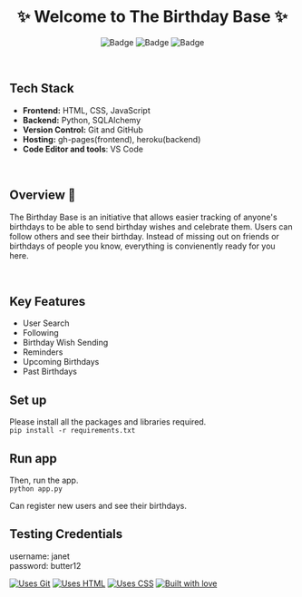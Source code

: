 <h1 align="center">
            ✨ Welcome to The Birthday Base ✨
</h1>

<div align="center">

![Badge](https://img.shields.io/badge/Tech_Stack-flask-yellow) ![Badge](https://img.shields.io/badge/Type-OpenSource-orange) ![Badge](https://img.shields.io/badge/For-Students-red) 

</div>

<br />

## Tech Stack

- **Frontend:** HTML, CSS, JavaScript
- **Backend:** Python, SQLAlchemy
- **Version Control:** Git and GitHub
- **Hosting:** gh-pages(frontend), heroku(backend)
- **Code Editor and tools**: VS Code

 <br />

</p>

## Overview 🔨

The Birthday Base is an initiative that allows easier tracking of anyone's birthdays to be able to send birthday wishes and celebrate them. Users can follow others and see their birthday. Instead of missing out on friends or birthdays of people you know, everything is convienently ready for you here. 

 <br />

 ## Key Features

- User Search
- Following
- Birthday Wish Sending
- Reminders
- Upcoming Birthdays
- Past Birthdays


## Set up
Please install all the packages and libraries required.<br>
```pip install -r requirements.txt```

## Run app
Then, run the app.<br>
```python app.py```

Can register new users and see their birthdays.

## Testing Credentials
username: janet<br>
password: butter12

[![Uses Git](https://forthebadge.com/images/badges/uses-git.svg)](https://github.com/vedant-jain03/HashHub) [![Uses HTML](https://forthebadge.com/images/badges/uses-html.svg)](https://github.com/vedant-jain03/HashHub) [![Uses CSS](https://forthebadge.com/images/badges/uses-css.svg)](https://github.com/vedant-jain03/HashHub) 
[![Built with love](https://forthebadge.com/images/badges/built-by-developers.svg)](https://github.com/vedant-jain03/HashHub) 
